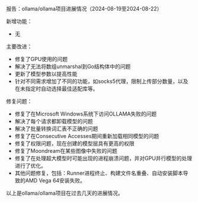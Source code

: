 报告：ollama/ollama项目进展情况（2024-08-19至2024-08-22）

新增功能：
- 无

主要改进：
- 修复了GPU使用的问题
- 解决了无法将数组unmarshal到Go结构体中的问题
- 更新了模型参数以提高性能
- 针对不同需求增加了不同的功能，如socks5代理，限制上传部分数量，以及在未指定时自动选择最佳适配库等。

修复问题：
- 修复了在Microsoft Windows系统下访问OLLAMA失败的问题
- 解决了每个请求都卸载模型的问题
- 解决了批量转换词汇表不正确的问题
- 修复了在Consecutive Accesses期间重新加载相同模型的问题
- 修复了权限问题，现在创建的模型层具有更高的权限
- 修复了Moondream在某些图像中失败的问题
- 修复了在处理超大模型时可能出现的进程崩溃问题，并对GPU并行模型的处理进行了优化。
- 其他问题修复，包括：Runner进程终止、构建文件名重叠、自动安装脚本导致的AMD Vega 64安装失败。

以上是ollama/ollama项目在过去几天的进展情况。